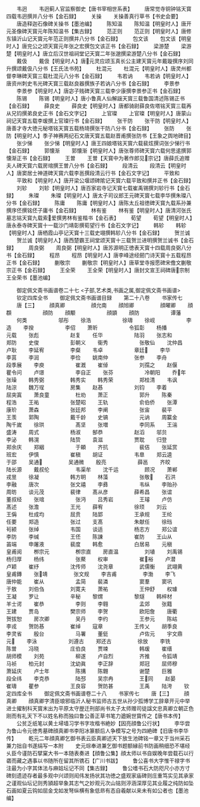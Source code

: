 <!-- { "loadSidebar": true } -->
　　韦迥
　　韦迥蓟人官监察御史【唐书宰相世系表】
　　唐常觉寺铜钟铭天寳四载韦迥撰并八分书【金石録】
　　关操
　　关操善真行草书【书史会要】
　　唐造释迦石像碑关操书【墨池编】
　　陈知温
　　陈知温【明皇时人】唐开元圣像碑天寳元年陈知温书【集古録】
　　范正则
　　范正则【明皇时人】唐修东镇沂山记天寳元年范正则撰并八分书【金石録】
　　包文该
　　包文该【明皇时人】唐兖公之颂天寳元年张之宏撰包文该正书【金石録】
　　梁游楚
　　梁游楚【明皇时人】唐立后汉世祖祠堂记天寳二年张邈撰梁游楚八分书【金石録】
　　戴伋
　　戴伋【明皇时人】唐元灵应颂玉真长公主建天寳元年戴璇撰序刘同升撰颂戴伋八分书【王氏法书苑】
　　杜混元
　　杜混元【明皇时人】唐灵州都督李琳碑天寳三载杜混元八分书【金石録】
　　韦若讷
　　韦若讷【明皇时人】唐资州刺史韦光碑天寳三载赵良器撰族子若讷八分书【金石録】
　　李景参
　　李景参【明皇时人】唐宓子贱碑天寳三载李少康撰李景参正书【金石録】
　　陈锡
　　陈锡【明皇时人】唐小鲁真人仙解謡天寳三载鲁国清述陈锡正书【金石録】
　　薛良史
　　薛良史【明皇时人】唐都骑尉薛良佐塔铭天寳三载再从兄钧撰弟良史正书【金石文字记】
　　上官璨
　　上官璨【明皇时人】唐蒙山祠记天寳五载李瑗撰上官璨行书【金石録】
　　张干防
　　张干防【明皇时人】唐善才寺大徳元秘塔铭天寳五载杨琦撰张干防八分书【金石録】
　　张防
　　张防【明皇时人】季子神赛两纪石文唐天寳五载赵晋甫撰张防书【王象之舆地碑目】
　　张少悌
　　张少悌【明皇时人】唐王四娘塔铭天寳六载裴炫撰词张少悌行书【金石録】
　　郭懐渐
　　郭懐渐【明皇时人】唐张尊师碑天寳六载何思逺撰郭懐渐正书【金石録】
　　王曽
　　王曽【天寳中为著作郎见宗记】唐薛氏追赠夫人碑天寳六载房琯撰王曽八分书【金石録】
　　段清云
　　段清云【明皇时人】唐窦居士神道碑天寳六载李邕撰段清云行书【金石文字记】
　　平致和
　　平致和【明皇时人】唐开梁公堰颂碑隂记天寳六载平致和撰并正书【金石録】
　　刘轸
　　刘轸【明皇时人】唐百家岩寺记天寳七载崔禹锡撰刘轸行书【金石録】
　　朱璨
　　朱璨【明皇时人】唐太子司议郎王元碑天寳七载李华撰朱璨八分书【金石録】
　　陈庸
　　陈庸【明皇时人】唐陈太丘祖徳碑天寳九载系孙兼撰序伾撰铭伾子庸书【金石録】
　　林有鉴
　　林有鉴【明皇时人】唐清河张氏墓志铭天寳九载索爱撰男林有鉴楷书【金石表】
　　荀望
　　荀望【明皇时人】唐永泰寺碑天寳十一载沙门靖彰撰荀望行书【金石文字记】
　　韩轸
　　韩轸【明皇时人】唐栖霞山亭记天寳十三载史翊撰韩轸八分书【金石録】
　　贺兰诚
　　贺兰诚【明皇时人】唐西楚霸王祠堂颂天寳十三载贺兰进明撰贺兰诚书【金石録】
　　周良弼
　　周良弼【明皇时人】唐苏源明正徳表天寳十四载周良弼八分书【金石録】
　　程昂
　　程昂【明皇时人】唐李峰途经劒门诗天寳十五载程昂正书【金石録】
　　蒯敬宗
　　蒯敬宗【明皇时人】唐草堂寺报愿碑宋儋文蒯敬宗正书【金石録】
　　王全荣
　　王全荣【明皇时人】唐封文宣王祠碑唐宗制王全荣书【墨池编】




　　御定佩文斋书画谱卷二十七
<子部,艺术类,书画之属,御定佩文斋书画谱>
　　钦定四库全书
　　御定佩文斋书画谱目録
　　第二十八卷
　　书家传七
　　唐【三】
　　顔真卿　　　　　顔允南
　　顔旭卿　　　　　顔曜卿
　　顔頵　　　　　　顔防
　　顔颙　　　　　　顔顗
　　顔防　　　　　　谭藩
　　何类　　　　　　邬彤
　　徐浩　　　　　　徐璹
　　徐岘　　　　　　李造
　　李揆　　　　　　李佋
　　萧昕　　　　　　令狐彰
　　杨播　　　　　　元载
　　张彪　　　　　　赵复
　　任华　　　　　　陆羽
　　张志和　　　　　郑防
　　史俊　　　　　　彭朝义
　　衞秀　　　　　　张敬仙
　　沈仲昌　　　　　卢耿
　　李延宥　　　　　李粲
　　韦卓　　　　　　章廷
　　李华　　　　　　李莒
　　李润　　　　　　李俭
　　姚南仲　　　　　张参
　　李舟　　　　　　段季展
　　李庾　　　　　　崔漑
　　崔倬　　　　　　刘孺之
　　赵偃　　　　　　瞿令问
　　卢璟　　　　　　李自正
　　张芬　　　　　　冷朝阳
　　乔年　　　　　张璪
　　韩秀弼　　　　　韩秀实
　　韩秀荣　　　　　郑桂清
　　韦讽　　　　　　陆淙
　　魏万珵　　　　　房集
　　赵惎　　　　　　刘钧
　　李着　　　　　　屈突寘
　　萧良童　　　　　杜劝
　　萧正　　　　　　郭升
　　陈秦　　　　　　程浩
　　王祐　　　　　　张楚昭
　　王轨　　　　　　俞伯侨
　　张潭　　　　　　康玠
　　萧森　　　　　　张廷邦
　　李阐　　　　　　张宙
　　裴平　　　　　　王羡
　　郭陶　　　　　　戴千龄
　　史镐　　　　　　元讷
　　周籯金　　　　　陶千嵗
　　徐珙　　　　　　髙坚
　　张増　　　　　　李同系
　　王湍　　　　　　盛涛
　　周式　　　　　　杨淑
　　郜恭　　　　　　赵滔
　　邬贠　　　　　　李泌
　　韩滉　　　　　　陆贽
　　袁滋　　　　　　贾耽
　　归登　　　　　　郑余庆
　　郑絪　　　　　　于頔
　　齐抗　　　　　　裴佶
　　张延赏　　　　　班宏
　　伊慎　　　　　　崔稹
　　胡证　　　　　　韦臯
　　郑云逵　　　　　于邵
　　吴通　　　　　吴通微
　　殷亮　　　　　　薛邕
　　齐皎　　　　　　陆长源
　　戴叔伦　　　　　韦渠牟
　　沈千运　　　　　顾况
　　萧郸　　　　　　戎昱
　　徐凝　　　　　　韩方眀
　　林藻　　　　　　张敬
　　石洪　　　　　　李融
　　唐次　　　　　　张文禧
　　李彞　　　　　　韦纵
　　李贻孙　　　　　周昉
　　谈元茂　　　　　裴律
　　髙从彦　　　　　薛希昌
　　张谊　　　　　　董叔经
　　张琯　　　　　　张沔
　　吕秀岩　　　　　王璿
　　卢仿　　　　　　髙述
　　张澹　　　　　　王光
　　薛宥　　　　　　徐顼
　　刘云　　　　　　王偁
　　杜成均　　　　　屈贲
　　陆郢　　　　　　王承规
　　王纶　　　　　　任要
　　郑造　　　　　　张过
　　支髙　　　　　　朱献任
　　徐珰　　　　　　茍颍
　　张绰　　　　　　韦国
　　谈适　　　　　　杨志方
　　郑公谊　　　　　李防
　　李缄　　　　　　王伾
　　陈諌　　　　　　崔防
　　王山从　　　　　苖端
　　申屠液　　　　　裴度
　　韩愈　　　　　　白居易
　　元稹　　　　　　皇甫阅
　　栁宗元　　　　　栁宗直
　　房直温　　　　　刘埴
　　刘禹锡　　　　　杨归厚
　　杨纬　　　　　　张藂
　　权审　　　　　　崔裕
　　卢潜　　　　　　卢颖
　　崔纾　　　　　　沈传师
　　沈尧章　　　　　武儒衡
　　武翊黄　　　　　皇甫鏄
　　张靖　　　　　张文规
　　李吉甫　　　　　李渤
　　李飞　　　　　　唐仲能
　　崔从　　　　　　孟简
　　裴潾　　　　　　窦羣
　　窦巩　　　　　　于敖
　　刘伯刍　　　　　刘寛夫
　　萧祐　　　　　　王仲舒
　　权璩　　　　　　王凝
　　罗让　　　　　　辛秘
　　黎煟　　　　　　黎燧
　　韩梓材　　　　　羊士谔
　　崔恭　　　　　　李则
　　李翱　　　　　　孟郊
　　张籍　　　　　　王建
　　贾岛　　　　　　樊宗师
　　李贺　　　　　　欧阳詹
　　唐衢　　　　　　贺拔恕
　　房次卿　　　　　吴丹
　　李约　　　　　　王参元
　　陈岵　　　　　　李戎
　　贺防惎　　　　　崔绰
　　寇章　　　　　　王传乂
　　胡季良　　　　　李灵省
　　殷台　　　　　　马署
　　董侹　　　　　　卢佐元
　　宇文鼎　　　　　元
　　李泳　　　　　　刘遵古
　　郑还古　　　　　徐放
　　李铣　　　　　　陈曽
　　冯晓　　　　　　庄伯良
　　贾竦　　　　　　韩瑗
　　崔缙　　　　　　胡师模
　　刘苑　　　　　　柳遂
　　卢自烈　　　　　齐推
　　令狐靖　　　　　马祯
　　柏元封　　　　　沈幼眞
　　李正辞　　　　　郑冠
　　屈师穆　　　　　萧延庆
　　卢士年　　　　　陈搆
　　陈翺　　　　　　谢楚
　　巨雅　　　　　　段全纬
　　李克恭　　　　　陆邳
　　吴宗冉　　　　　王同
　　赵晏　　　　　　崔璹
　　瞿参　　　　　　王良容
　　贺防甚　　　　　王禹
　　陆洿
　　钦定四库全书
　　御定佩文斋书画谱卷二十八
　　书家传七
　　唐【三】
　　顔真卿
　　顔真卿字清臣琅邪临沂人秘书监师古五世从孙少孤博学工辞章开元中举进士擢制科天寳末出为平原太守歴迁刑部尚书太子太师赠司徒諡文忠真卿立朝正色刚而有礼天下不以姓名称而独曰鲁公善正草书笔力遒婉世寳传之【唐书本传】
　　公贫乏纸笔以黄土埽墙习学书字攻楷书絶妙【因亮顔鲁公行状】
　　李华尝为鲁山令元徳秀墓碑顔真卿书李阳冰篆额后人争模写之号为四絶碑【旧唐书李华传】
　　乾元二年顔真卿乞御书表云臣真卿述天下放生池碑铭一章又于当州采石兼力拙自书遂绢写一本附
　　史元琮奉进兼乞御书题额縁前书防画稍细恐不堪经乆臣今谨防石擘窠大书一本随表奏进【顔鲁公集】顔太师以书自娱晚年尝载石以行砻而藏之遇事以书随所在留其所镌石【广川书跋】
　　鲁公喜书大字惟干禄字书注最为小字其体法与麻姑坛记不同【集古録】
　　鲁公嗜书石大防咫尺小亦方寸碑刻遗迹存者最多观中兴颂则闳伟发扬状其功徳之盛观家庙碑则庄重笃实见其承家之谨观仙坛记则秀頴超举象其志气之妙观元次山铭则渟涵深厚见其业履之纯防如坠石画如夏云钩如屈金戈如发弩纵横有象低昻有态自羲献以来未有如公者也【墨池编】
